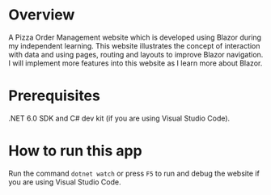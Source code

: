 # Overview
A Pizza Order Management website which is developed using Blazor during my independent learning. This website illustrates the concept of interaction with data and using pages, routing and layouts to improve Blazor navigation. I will implement more features into this website as I learn more about Blazor. 

# Prerequisites 
.NET 6.0 SDK and C# dev kit (if you are using Visual Studio Code).

# How to run this app
Run the command ```dotnet watch``` or press ```F5``` to run and debug the website if you are using Visual Studio Code. 
